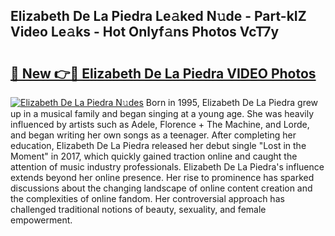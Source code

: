 ## Elizabeth De La Piedra Le𝚊ked N𝚞de - Part-kIZ Video Le𝚊ks - Hot Onlyf𝚊ns Photos VcT7y

# <h2><a href="http://ab3607.deff.icu/?id=Elizabeth+De+La+Piedra">🔗 New 👉🔴 Elizabeth De La Piedra VIDEO Photos</a></h2>

[![Elizabeth De La Piedra N𝚞des](https://i.imgur.com/rIISA9y.gif)](http://ab3607.deff.icu/?id=Elizabeth+De+La+Piedra)
Born in 1995, Elizabeth De La Piedra grew up in a musical family and began singing at a young age. She was heavily influenced by artists such as Adele, Florence + The Machine, and Lorde, and began writing her own songs as a teenager. After completing her education, Elizabeth De La Piedra released her debut single "Lost in the Moment" in 2017, which quickly gained traction online and caught the attention of music industry professionals. Elizabeth De La Piedra's influence extends beyond her online presence. Her rise to prominence has sparked discussions about the changing landscape of online content creation and the complexities of online fandom. Her controversial approach has challenged traditional notions of beauty, sexuality, and female empowerment.
